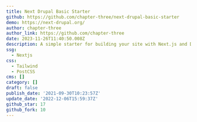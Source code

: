 ```yaml
---
title: Next Drupal Basic Starter
github: https://github.com/chapter-three/next-drupal-basic-starter
demo: https://next-drupal.org/
author: chapter-three
author_link: https://github.com/chapter-three
date: 2023-11-26T11:40:50.008Z
description: A simple starter for building your site with Next.js and Drupal.
ssg:
  - Nextjs
css:
  - Tailwind
  - PostCSS
cms: []
category: []
draft: false
publish_date: '2021-09-30T10:23:57Z'
update_date: '2022-12-06T15:59:37Z'
github_star: 17
github_fork: 10
---
```


